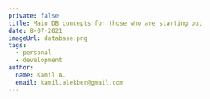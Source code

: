 ```yaml
---
private: false
title: Main DB concepts for those who are starting out
date: 8-07-2021
imageUrl: database.png
tags:
  - personal
  - development
author:
  name: Kamil A.
  email: kamil.alekber@gmail.com
---
```

